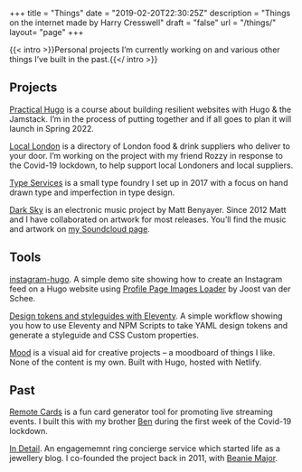 +++
title = "Things"
date = "2019-02-20T22:30:25Z"
description = "Things on the internet made by Harry Cresswell"
draft = "false"
url = "/things/"
layout= "page"
+++

{{< intro >}}Personal projects I’m currently working on and various other things I’ve built in the past.{{</ intro >}}
## Projects

[Practical Hugo](https://practicalhugo.com) is a course about building resilient websites with Hugo & the Jamstack. I’m in the process of putting together and if all goes to plan it will launch in Spring 2022.

[Local London](https://locallondon.life) is a directory of London food & drink suppliers who deliver to your door. I’m working on the project with my friend Rozzy in response to the Covid-19 lockdown, to help support local Londoners and local suppliers.

[Type Services](https://typeservices.co/) is a small type foundry I set up in 2017 with a focus on hand drawn type and imperfection in type design.

[Dark Sky](https://soundcloud.com/dark-sky) is an electronic music project by Matt Benyayer. Since 2012 Matt and I have collaborated on artwork for most releases. You’ll find the music and artwork on [my Soundcloud page](https://soundcloud.com/harrycresswell).

## Tools

[instagram-hugo](https://github.com/harrycresswell/instagram-hugo). A simple demo site showing how to create an Instagram feed on a Hugo website using [Profile Page Images Loader](https://profilepageimages.usecue.com/) by Joost van der Schee.

[Design tokens and styleguides with Eleventy](https://github.com/harrycresswell/design-tokens-eleventy). A simple workflow showing you how to use Eleventy and NPM Scripts to take YAML design tokens and generate a styleguide and CSS Custom properties.

[Mood](https://mood.harrycresswell.com/) is a visual aid for creative projects – a moodboard of things I like. None of the content is my own. Built with Hugo, hosted with Netlify.

## Past

[Remote Cards](https://remote.cards/) is a fun card generator tool for promoting live streaming events. I built this with my brother [Ben](https://benmclaren.xyz/) during the first week of the Covid-19 lockdown.

[In Detail](https://indtl.com/). An engagememnt ring concierge service which started life as a jewellery blog. I co-founded the project back in 2011, with [Beanie Major](http://blake-ldn.com/journal/2016/11/8/blake-woman-beanie-major).